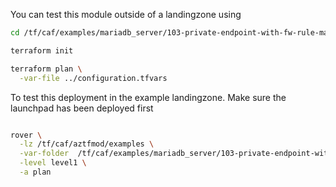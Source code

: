 You can test this module outside of a landingzone using

```bash
cd /tf/caf/examples/mariadb_server/103-private-endpoint-with-fw-rule-mariadb/standalone

terraform init

terraform plan \
  -var-file ../configuration.tfvars

```

To test this deployment in the example landingzone. Make sure the launchpad has been deployed first

```bash

rover \
  -lz /tf/caf/aztfmod/examples \
  -var-folder  /tf/caf/examples/mariadb_server/103-private-endpoint-with-fw-rule-mariadb/ \
  -level level1 \
  -a plan

```